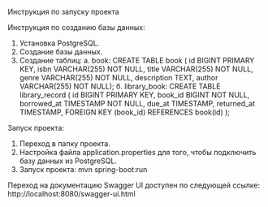 Инструкция по запуску проекта

Инструкция по созданию базы данных:
1. Установка PostgreSQL.
2. Создание базы данных.
3. Создание таблиц:
   а. book: CREATE TABLE book ( id BIGINT PRIMARY KEY, isbn VARCHAR(255) NOT NULL, title VARCHAR(255) NOT NULL, genre VARCHAR(255) NOT NULL, description TEXT, author VARCHAR(255) NOT NULL);
   б. library_book: CREATE TABLE library_record ( id BIGINT PRIMARY KEY, book_id BIGINT NOT NULL, borrowed_at TIMESTAMP NOT NULL, due_at TIMESTAMP, returned_at TIMESTAMP, FOREIGN KEY (book_id) REFERENCES book(id) );

Запуск проекта:
1. Переход в папку проекта.
2. Настройка файла application.properties для того, чтобы подключить базу данных из PostgreSQL.
3. Запуск проекта: mvn spring-boot:run

Переход на документацию Swagger UI доступен по следующей ссылке: http://localhost:8080/swagger-ui.html 
